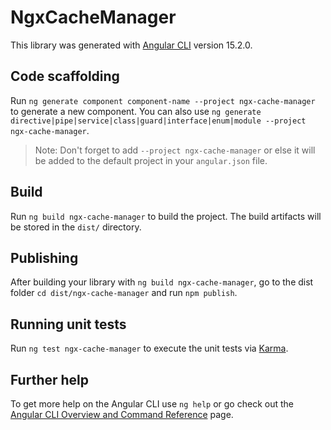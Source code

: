 # NgxCacheManager

This library was generated with [Angular CLI](https://github.com/angular/angular-cli) version 15.2.0.

## Code scaffolding

Run `ng generate component component-name --project ngx-cache-manager` to generate a new component. You can also use `ng generate directive|pipe|service|class|guard|interface|enum|module --project ngx-cache-manager`.
> Note: Don't forget to add `--project ngx-cache-manager` or else it will be added to the default project in your `angular.json` file. 

## Build

Run `ng build ngx-cache-manager` to build the project. The build artifacts will be stored in the `dist/` directory.

## Publishing

After building your library with `ng build ngx-cache-manager`, go to the dist folder `cd dist/ngx-cache-manager` and run `npm publish`.

## Running unit tests

Run `ng test ngx-cache-manager` to execute the unit tests via [Karma](https://karma-runner.github.io).

## Further help

To get more help on the Angular CLI use `ng help` or go check out the [Angular CLI Overview and Command Reference](https://angular.io/cli) page.
